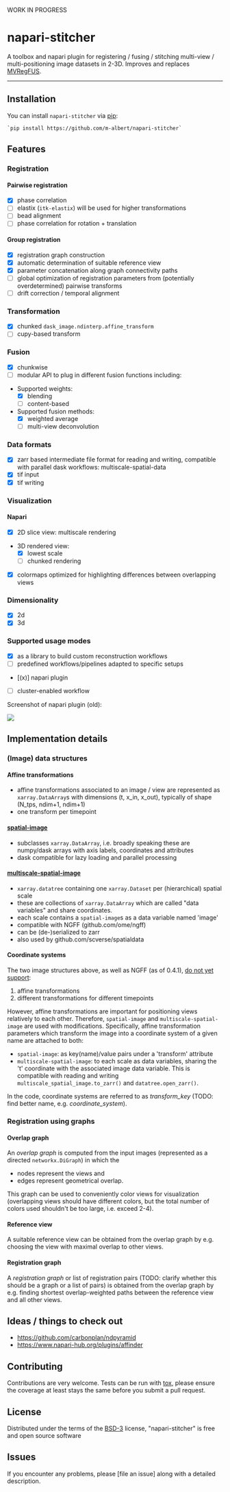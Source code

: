 <!--
[![License BSD-3](https://img.shields.io/pypi/l/napari-stitcher.svg?color=green)](https://github.com/m-albert/napari-stitcher/raw/main/LICENSE)
[![PyPI](https://img.shields.io/pypi/v/napari-stitcher.svg?color=green)](https://pypi.org/project/napari-stitcher)
[![Python Version](https://img.shields.io/pypi/pyversions/napari-stitcher.svg?color=green)](https://python.org)
[![tests](https://github.com/m-albert/napari-stitcher/workflows/tests/badge.svg)](https://github.com/m-albert/napari-stitcher/actions)
[![codecov](https://codecov.io/gh/m-albert/napari-stitcher/branch/main/graph/badge.svg)](https://codecov.io/gh/m-albert/napari-stitcher)
[![napari hub](https://img.shields.io/endpoint?url=https://api.napari-hub.org/shields/napari-stitcher)](https://napari-hub.org/plugins/napari-stitcher)
-->

[napari]: https://github.com/napari/napari
[Cookiecutter]: https://github.com/audreyr/cookiecutter
[@napari]: https://github.com/napari
[MIT]: http://opensource.org/licenses/MIT
[BSD-3]: http://opensource.org/licenses/BSD-3-Clause
[GNU GPL v3.0]: http://www.gnu.org/licenses/gpl-3.0.txt
[GNU LGPL v3.0]: http://www.gnu.org/licenses/lgpl-3.0.txt
[Apache Software License 2.0]: http://www.apache.org/licenses/LICENSE-2.0
[Mozilla Public License 2.0]: https://www.mozilla.org/media/MPL/2.0/index.txt
[cookiecutter-napari-plugin]: https://github.com/napari/cookiecutter-napari-plugin

[napari]: https://github.com/napari/napari
[tox]: https://tox.readthedocs.io/en/latest/
[pip]: https://pypi.org/project/pip/
[PyPI]: https://pypi.org/

WORK IN PROGRESS

# napari-stitcher
A toolbox and napari plugin for registering / fusing / stitching multi-view / multi-positioning image datasets in 2-3D. Improves and replaces [MVRegFUS](https://github.com/m-albert/MVRegFus).


----------------------------------
## Installation

You can install `napari-stitcher` via [pip]:

    `pip install https://github.com/m-albert/napari-stitcher`

## Features

### Registration

#### Pairwise registration
- [x] phase correlation
- [ ] elastix (`itk-elastix`) will be used for higher transformations
- [ ] bead alignment
- [ ] phase correlation for rotation + translation

#### Group registration

- [x] registration graph construction
- [x] automatic determination of suitable reference view
- [x] parameter concatenation along graph connectivity paths
- [ ] global optimization of registration parameters from (potentially overdetermined) pairwise transforms
- [ ] drift correction / temporal alignment

### Transformation

- [x] chunked `dask_image.ndinterp.affine_transform`
- [ ] cupy-based transform

### Fusion

- [x] chunkwise
- [ ] modular API to plug in different fusion functions including:
- Supported weights:
  - [x] blending
  - [ ] content-based
- Supported fusion methods:
  - [x] weighted average
  - [ ] multi-view deconvolution

### Data formats
- [x] zarr based intermediate file format for reading and writing, compatible with parallel dask workflows: multiscale-spatial-data
- [x] tif input
- [x] tif writing

### Visualization

#### Napari
- [x] 2D slice view: multiscale rendering
- 3D rendered view:
  - [x] lowest scale
  - [ ] chunked rendering
- [x] colormaps optimized for highlighting differences between overlapping views


### Dimensionality
- [x] 2d
- [x] 3d

### Supported usage modes
- [x] as a library to build custom reconstruction workflows
- [ ] predefined workflows/pipelines adapted to specific setups
- [(x)] napari plugin
- [ ] cluster-enabled workflow

Screenshot of napari plugin (old):

![](misc-data/20221223_screenshot.png)

## Implementation details

### (Image) data structures

#### Affine transformations

- affine transformations associated to an image / view are represented as `xarray.DataArray`s with dimensions (t, x_in, x_out), typically of shape (N_tps, ndim+1, ndim+1)
- one transform per timepoint

#### [spatial-image](https://github.com/spatial-image/spatial-image)
  - subclasses `xarray.DataArray`, i.e. broadly speaking these are numpy/dask arrays with axis labels, coordinates and attributes
  - dask compatible for lazy loading and parallel processing

#### [multiscale-spatial-image](https://github.com/spatial-image/multiscale-spatial-image)
  - `xarray.datatree` containing one `xarray.Dataset` per (hierarchical) spatial scale
  -  these are collections of `xarray.DataArray` which are called "data variables" and share coordinates.
  - each scale contains a `spatial-image`s as a data variable named 'image' 
  - compatible with NGFF (github.com/ome/ngff)
  - can be (de-)serialized to zarr
  - also used by github.com/scverse/spatialdata

#### Coordinate systems

The two image structures above, as well as NGFF (as of 0.4.1), [do not yet support](https://github.com/ome/ngff/issues/94#issuecomment-1656309977):
  1) affine transformations
  2) different transformations for different timepoints

However, affine transformations are important for positioning views relatively to each other. Therefore, `spatial-image` and `multiscale-spatial-image` are used with modifications. Specifically, affine transformation parameters which transform the image into a coordinate system of a given name are attached to both:
- `spatial-image`: as key(name)/value pairs under a 'transform' attribute
- `multiscale-spatial-image`: to each scale as data variables, sharing the 't' coordinate with the associated image data variable. This is compatible with reading and writing `multiscale_spatial_image.to_zarr()` and `datatree.open_zarr()`.

In the code, coordinate systems are referred to as *transform_key* (TODO: find better name, e.g. *coordinate_system*).


### Registration using graphs

#### Overlap graph
An *overlap graph* is computed from the input images (represented as a directed `networkx.DiGraph`) in which the
- nodes represent the views and
- edges represent geometrical overlap.

This graph can be used to conveniently color views for visualization (overlapping views should have different colors, but the total number of colors used shouldn't be too large, i.e. exceed 2-4).

#### Reference view

A suitable reference view can be obtained from the overlap graph by e.g. choosing the view with maximal overlap to other views.

#### Registration graph

A *registration graph* or list of registration pairs (TODO: clarify whether this should be a graph or a list of pairs) is obtained from the overlap graph by e.g. finding shortest overlap-weighted paths between the reference view and all other views.


## Ideas / things to check out

- https://github.com/carbonplan/ndpyramid
- https://www.napari-hub.org/plugins/affinder

## Contributing

Contributions are very welcome. Tests can be run with [tox], please ensure
the coverage at least stays the same before you submit a pull request.

## License

Distributed under the terms of the [BSD-3] license,
"napari-stitcher" is free and open source software

## Issues

If you encounter any problems, please [file an issue] along with a detailed description.
